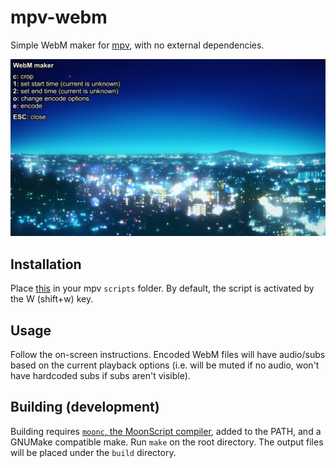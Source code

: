 # mpv-webm
Simple WebM maker for [mpv][mpv], with no external dependencies.

![sample](/img/sample.jpg)

## Installation
Place [this][build] in your mpv `scripts` folder. By default, the script is activated by the W (shift+w) key.

## Usage
Follow the on-screen instructions. Encoded WebM files will have audio/subs based on the current playback options (i.e. will be muted if no audio, won't have hardcoded subs if subs aren't visible).

## Building (development)
Building requires [`moonc`, the MoonScript compiler][moonscript], added to the PATH, and a GNUMake compatible make. Run `make` on the root directory. The output files will be placed under the `build` directory.

[build]: https://github.com/ekisu/mpv-webm/releases/download/latest/webm.lua
[mpv]: http://mpv.io
[moonscript]: http://moonscript.org
